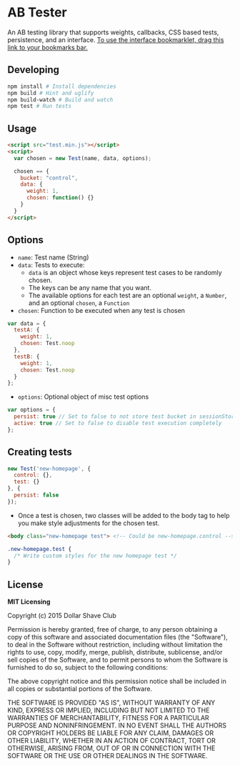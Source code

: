# AB Tester

An AB testing library that supports weights, callbacks, CSS based tests, persistence, and an interface. <a href="_BOOKMARKLET_">To use the interface bookmarklet, drag this link to your bookmarks bar.</a>

## Developing
```bash
npm install # Install dependencies
npm build # Hint and uglify
npm build-watch # Build and watch
npm test # Run tests
```

## Usage
```html
<script src="test.min.js"></script>
<script>
  var chosen = new Test(name, data, options);

  chosen == {
    bucket: "control",
    data: {
      weight: 1,
      chosen: function() {}
    }
  }
</script>
```

## Options
* `name`: Test name (String)
* `data`: Tests to execute:
  * `data` is an object whose keys represent test cases to be randomly chosen.
  * The keys can be any name that you want.
  * The available options for each test are an optional `weight`, a `Number`, and an optional `chosen`, a `Function`
* `chosen`: Function to be executed when any test is chosen

```javascript
var data = {
  testA: {
    weight: 1,
    chosen: Test.noop
  },
  testB: {
    weight: 1,
    chosen: Test.noop
  }
};
```

* `options`: Optional object of misc test options
```javascript
var options = {
  persist: true // Set to false to not store test bucket in sessionStorage
  active: true // Set to false to disable test execution completely
};
```

## Creating tests
```javascript
new Test('new-homepage', {
  control: {},
  test: {}
}, {
  persist: false
});
```
* Once a test is chosen, two classes will be added to the body tag to help you make style adjustments for the chosen test.

```html
<body class="new-homepage test"> <!-- Could be new-homepage.control -->
```
```css
.new-homepage.test {
  /* Write custom styles for the new homepage test */
}
```


## License

**MIT Licensing**

Copyright (c) 2015 Dollar Shave Club

Permission is hereby granted, free of charge, to any person obtaining a copy of this software and associated documentation files (the "Software"), to deal in the Software without restriction, including without limitation the rights to use, copy, modify, merge, publish, distribute, sublicense, and/or sell copies of the Software, and to permit persons to whom the Software is furnished to do so, subject to the following conditions:

The above copyright notice and this permission notice shall be included in all copies or substantial portions of the Software.

THE SOFTWARE IS PROVIDED "AS IS", WITHOUT WARRANTY OF ANY KIND, EXPRESS OR IMPLIED, INCLUDING BUT NOT LIMITED TO THE WARRANTIES OF MERCHANTABILITY, FITNESS FOR A PARTICULAR PURPOSE AND NONINFRINGEMENT. IN NO EVENT SHALL THE AUTHORS OR COPYRIGHT HOLDERS BE LIABLE FOR ANY CLAIM, DAMAGES OR OTHER LIABILITY, WHETHER IN AN ACTION OF CONTRACT, TORT OR OTHERWISE, ARISING FROM, OUT OF OR IN CONNECTION WITH THE SOFTWARE OR THE USE OR OTHER DEALINGS IN THE SOFTWARE.
